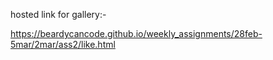 hosted link for gallery:-



https://beardycancode.github.io/weekly_assignments/28feb-5mar/2mar/ass2/like.html
